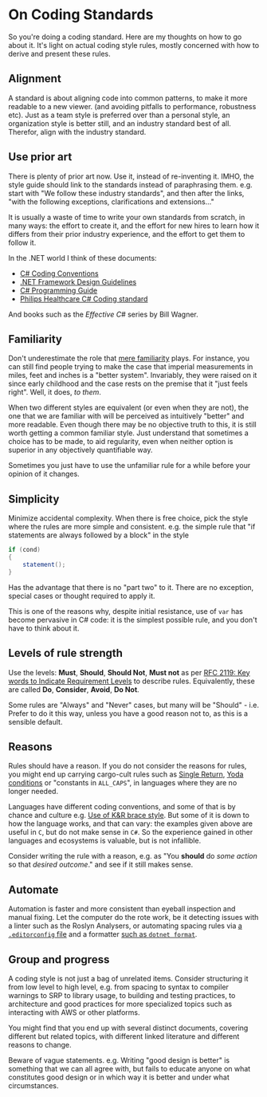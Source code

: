 # On Coding Standards

So you're doing a coding standard. Here are my thoughts on how to go about it. It's light on actual coding style rules, mostly concerned with how to derive and present these rules.

## Alignment

A standard is about aligning code into common patterns, to make it more readable to a new viewer. (and avoiding pitfalls to performance, robustness etc).
Just as a team style is preferred over than a personal style, an organization style is better still, and an industry standard best of all. Therefor, align with the industry standard.

## Use prior art

There is plenty of prior art now. Use it, instead of re-inventing it.
IMHO, the style guide should link to the standards instead of paraphrasing them. e.g. start with "We follow these industry standards", and then after the links, "with the following exceptions, clarifications and extensions..."

It is usually a waste of time to write your own standards from scratch, in many ways: the effort to create it, and the effort for new hires to learn how it differs from their prior industry experience, and the effort to get them to follow it.

In the .NET world I think of these documents:

* [C# Coding Conventions](https://docs.microsoft.com/en-us/dotnet/csharp/programming-guide/inside-a-program/coding-conventions)
* [.NET Framework Design Guidelines](https://docs.microsoft.com/en-us/dotnet/standard/design-guidelines/)
* [C# Programming Guide](https://docs.microsoft.com/en-us/dotnet/csharp/programming-guide/)
* [Philips Healthcare C# Coding standard](https://tics.tiobe.com/viewerCS/index.php?CSTD=General)

And books such as the _Effective C#_ series by Bill Wagner.

## Familiarity

Don't underestimate the role that [mere familiarity](https://en.wikipedia.org/wiki/Mere-exposure_effect) plays. For instance, you can still find people trying to make the case that imperial measurements in miles, feet and inches is a "better system". Invariably, they were raised on it since early childhood and the case rests on the premise that it "just feels right". Well, it does, _to them_.

When two different styles are equivalent (or even when they are not), the one that we are familiar with will be perceived as intuitively "better" and more readable.
Even though there may be no objective truth to this, it is still worth getting a common familiar style.
Just understand that sometimes a choice has to be made, to aid regularity, even when neither option is superior in any objectively quantifiable way.

Sometimes you just have to use the unfamiliar rule for a while before your opinion of it changes.

## Simplicity

Minimize accidental complexity. When there is free choice, pick the style where the rules are more simple and consistent. e.g. the simple rule that "if statements are always followed by a block" in the style

```csharp
if (cond)
{
    statement();
}
```

Has the advantage that there is no "part two" to it. There are no exception, special cases or thought required to apply it.

This is one of the reasons why, despite initial resistance, use of `var` has become pervasive in C# code: it is the simplest possible rule, and you don't have to think about it.

## Levels of rule strength

Use the levels: **Must**, **Should**, **Should Not**, **Must not** as per [RFC 2119: Key words to Indicate Requirement Levels](https://tools.ietf.org/html/rfc2119) to describe rules.
Equivalently, these are called **Do**, **Consider**, **Avoid**, **Do Not**.

Some rules are "Always" and "Never" cases, but many will be "Should" - i.e. Prefer to do it this way, unless you have a good reason not to, as this is a sensible default.

## Reasons

Rules should have a reason. If you do not consider the reasons for rules, you might end up carrying cargo-cult rules such as [Single Return](./TheSingleReturnLaw), [Yoda conditions](https://en.wikipedia.org/wiki/Yoda_conditions) or "constants in `ALL_CAPS`", in languages where they are no longer needed.

Languages have different coding conventions, and some of that is by chance and culture e.g. [Use of K&R brace style](https://en.wikipedia.org/wiki/Indentation_style#K&R_style). But some of it is down to how the language works, and that can vary: the examples given above are useful in `C`, but do not make sense in `C#`. So the experience gained in other languages and ecosystems is valuable, but is not infallible.

Consider writing the rule with a reason, e.g. as "You **should** do _some action_ so that _desired outcome_." and see if it still makes sense.

## Automate

Automation is faster and more consistent than eyeball inspection and manual fixing. Let the computer do the rote work, be it detecting issues with a linter such as the Roslyn Analysers, or automating spacing rules via [a `.editorconfig` file](https://editorconfig.org/) and a formatter [such as `dotnet format`](https://github.com/dotnet/format).

## Group and progress

A coding style is not just a bag of unrelated items. Consider structuring it from low level to high level, e.g. from spacing to syntax to compiler warnings to SRP to library usage, to building and testing practices, to architecture and good practices for more specialized topics such as interacting with AWS or other platforms.

You might find that you end up with several distinct documents, covering different but related topics, with different linked literature and different reasons to change.

Beware of vague statements. e.g. Writing "good design is better" is something that we can all agree with, but fails to educate anyone on what constitutes good design or in which way it is better and under what circumstances.
